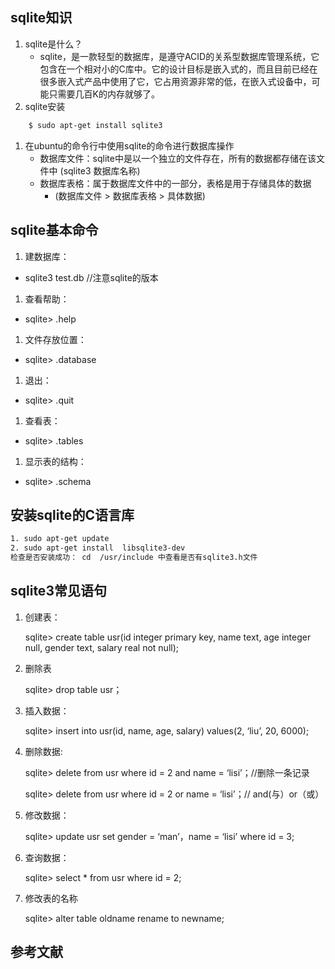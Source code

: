 ## sqlite知识
1. sqlite是什么？
    * sqlite，是一款轻型的数据库，是遵守ACID的关系型数据库管理系统，它包含在一个相对小的C库中。它的设计目标是嵌入式的，而且目前已经在很多嵌入式产品中使用了它，它占用资源非常的低，在嵌入式设备中，可能只需要几百K的内存就够了。
1. sqlite安装
```sh
    $ sudo apt-get install sqlite3
```
1. 在ubuntu的命令行中使用sqlite的命令进行数据库操作
    * 数据库文件：sqlite中是以一个独立的文件存在，所有的数据都存储在该文件中 (sqlite3 数据库名称)
    * 数据库表格：属于数据库文件中的一部分，表格是用于存储具体的数据
        * (数据库文件 > 数据库表格 > 具体数据)
## sqlite基本命令
1. 建数据库：
 * sqlite3 test.db //注意sqlite的版本

1. 查看帮助：
 * sqlite> .help

1. 文件存放位置：
  * sqlite> .database

1. 退出：
  * sqlite> .quit

1. 查看表：
  * sqlite> .tables

1. 显示表的结构：
  * sqlite> .schema
  
## 安装sqlite的C语言库
```sh
1. sudo apt-get update
2. sudo apt-get install  libsqlite3-dev
检查是否安装成功： cd  /usr/include 中查看是否有sqlite3.h文件
```
## sqlite3常见语句

1. 创建表：

    sqlite> create table usr(id integer primary key, name text, age integer null, gender text,
    salary real not null);

1. 删除表

    sqlite> drop table usr；

1. 插入数据：

    sqlite> insert into usr(id, name, age, salary) values(2, ‘liu’, 20, 6000);

1. 删除数据:
 
    sqlite> delete from usr where id = 2 and name = ‘lisi’；//删除一条记录

    sqlite> delete from usr where id = 2 or name = ‘lisi’；// and(与）or（或）

1. 修改数据：

    sqlite> update usr set gender = ‘man’，name = ‘lisi’ where id = 3;

1. 查询数据：

    sqlite> select * from usr where id = 2;

1. 修改表的名称

    sqlite> alter table oldname rename to newname;
## 参考文献
   [](http://www.runoob.com/sqlite/sqlite-tutorial.html)
